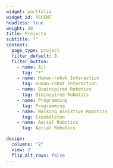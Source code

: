 ```yaml
---
widget: portfolio
widget_id: RECENT
headless: true
weight: 30
title: Projects
subtitle: ""
content:
  page_type: project
  filter_default: 0
  filter_button:
    - name: All
      tag: "*"
    - name: Human-robot Interaction
      tag: Human-robot Interaction
    - name: Bioinspired Robotics
      tag: Bioinspired Robotics
    - name: Programming
      tag: Programming
    - name: Walking Assistive Robotics
      tag: Exoskeleton
    - name: Aerial Robotics
      tag: Aerial Robotics

design:
  columns: "2"
  view: 2
  flip_alt_rows: false
---
```

